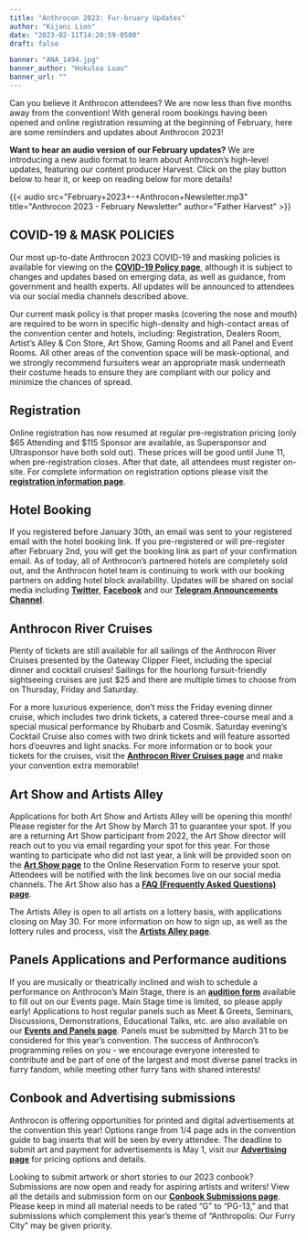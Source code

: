 ```yaml
---
title: "Anthrocon 2023: Fur-bruary Updates"
author: "Kijani Lion"
date: "2023-02-11T14:20:59-0500"
draft: false

banner: "ANA_1494.jpg"
banner_author: "Hokuloa Luau"
banner_url: ""
---
```


Can you believe it Anthrocon attendees? We are now less than five months away from the convention! With general room bookings having been opened and online registration resuming at the beginning of February, here are some reminders and updates about Anthrocon 2023!

**Want to hear an audio version of our February updates?** We are introducing a new audio format to learn about Anthrocon’s high-level updates, featuring our content producer Harvest. Click on the play button below to hear it, or keep on reading below for more details!

{{< audio src="February+2023+-+Anthrocon+Newsletter.mp3" title="Anthrocon 2023 - February Newsletter" author="Father Harvest" >}}

## COVID-19 &amp; MASK POLICIES

Our most up-to-date Anthrocon 2023 COVID-19 and masking policies is available for viewing on the [**COVID-19 Policy page**](https://www.anthrocon.org/covid-policy-2023), although it is subject to changes and updates based on emerging data, as well as guidance, from government and health experts. All updates will be announced to attendees via our social media channels described above.

Our current mask policy is that proper masks (covering the nose and mouth) are required to be worn in specific high-density and high-contact areas of the convention center and hotels, including: Registration, Dealers Room, Artist’s Alley &amp; Con Store, Art Show, Gaming Rooms and all Panel and Event Rooms. All other areas of the convention space will be mask-optional, and we strongly recommend fursuiters wear an appropriate mask underneath their costume heads to ensure they are compliant with our policy and minimize the chances of spread.

## Registration

Online registration has now resumed at regular pre-registration pricing (only $65 Attending and $115 Sponsor are available, as Supersponsor and Ultrasponsor have both sold out). These prices will be good until June 11, when pre-registration closes. After that date, all attendees must register on-site. For complete information on registration options please visit the [**registration information page**](https://www.anthrocon.org/registration).

## Hotel Booking

If you registered before January 30th, an email was sent to your registered email with the hotel booking link. If you pre-registered or will pre-register after February 2nd, you will get the booking link as part of your confirmation email. As of today, all of Anthrocon’s partnered hotels are completely sold out, and the Anthrocon hotel team is continuing to work with our booking partners on adding hotel block availability. Updates will be shared on social media including [**Twitter**](https://twitter.com/anthrocon), [**Facebook**](https://www.facebook.com/Anthrocon) and our [**Telegram Announcements Channel**](https://t.me/s/Anthrocon?before=71).

## Anthrocon River Cruises

Plenty of tickets are still available for all sailings of the Anthrocon River Cruises presented by the Gateway Clipper Fleet, including the special dinner and cocktail cruises! Sailings for the hourlong fursuit-friendly sightseeing cruises are just $25 and there are multiple times to choose from on Thursday, Friday and Saturday.

For a more luxurious experience, don’t miss the Friday evening dinner cruise, which includes two drink tickets, a catered three-course meal and a special musical performance by Rhubarb and Cosmik. Saturday evening’s Cocktail Cruise also comes with two drink tickets and will feature assorted hors d’oeuvres and light snacks. For more information or to book your tickets for the cruises, visit the [**Anthrocon River Cruises page**](https://www.anthrocon.org/anthrocon-river-cruises) and make your convention extra memorable!

## Art Show and Artists Alley

Applications for both Art Show and Artists Alley will be opening this month! Please register for the Art Show by March 31 to guarantee your spot. If you are a returning Art Show participant from 2022, the Art Show director will reach out to you via email regarding your spot for this year. For those wanting to participate who did not last year, a link will be provided soon on the [**Art Show page**](https://www.anthrocon.org/artshow) to the Online Reservation Form to reserve your spot. Attendees will be notified with the link becomes live on our social media channels. The Art Show also has a [**FAQ (Frequently Asked Questions) page**](https://www.anthrocon.org/faq/artshow).

The Artists Alley is open to all artists on a lottery basis, with applications closing on May 30. For more information on how to sign up, as well as the lottery rules and process, visit the [**Artists Alley page**](https://www.anthrocon.org/alley).

## Panels Applications and Performance auditions

If you are musically or theatrically inclined and wish to schedule a performance on Anthrocon’s Main Stage, there is an [**audition form**](https://www.anthrocon.org/stage-performances) available to fill out on our Events page. Main Stage time is limited, so please apply early! Applications to host regular panels such as Meet &amp; Greets, Seminars, Discussions, Demonstrations, Educational Talks, etc. are also available on our [**Events and Panels page**](https://www.anthrocon.org/events-panels). Panels must be submitted by March 31 to be considered for this year’s convention. The success of Anthrocon’s programming relies on you - we encourage everyone interested to contribute and be part of one of the largest and most diverse panel tracks in furry fandom, while meeting other furry fans with shared interests!

## Conbook and Advertising submissions

Anthrocon is offering opportunities for printed and digital advertisements at the convention this year! Options range from 1/4 page ads in the convention guide to bag inserts that will be seen by every attendee. The deadline to submit art and payment for advertisements is May 1, visit our [**Advertising page**](https://www.anthrocon.org/advertising) for pricing options and details.

Looking to submit artwork or short stories to our 2023 conbook? Submissions are now open and ready for aspiring artists and writers! View all the details and submission form on our [**Conbook Submissions page**](https://www.anthrocon.org/conbook-submissions-2023). Please keep in mind all material needs to be rated “G” to “PG-13,” and that submissions which complement this year’s theme of “Anthropolis: Our Furry City” may be given priority.
